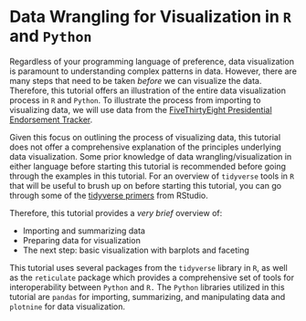 # Data Wrangling for Visualization in `R` and `Python` 

Regardless of your programming language of preference, data visualization is paramount to understanding complex patterns in data. However, there are many steps that need to be taken *before* we can visualize the data. Therefore, this tutorial offers an illustration of the entire data visualization process in `R` and `Python`. To illustrate the process from importing to visualizing data, we will use data from the [FiveThirtyEight Presidential Endorsement Tracker](https://fivethirtyeight.com/features/were-tracking-2020-presidential-endorsements-heres-why-they-probably-still-matter/). 

Given this focus on outlining the process of visualizing data, this tutorial does not offer a comprehensive explanation of the principles underlying data visualization. Some prior knowledge of data wrangling/visualization in either language before starting this tutorial is recommended before going through the examples in this tutorial. For an overview of `tidyverse` tools in `R` that will be useful to brush up on before starting this tutorial, you can go through some of the [tidyverse primers](https://rstudio.cloud/learn/primers) from RStudio. 

Therefore, this tutorial provides a *very brief* overview of: 

* Importing and summarizing data 
* Preparing data for visualization 
* The next step: basic visualization with barplots and faceting   

This tutorial uses several packages from the `tidyverse` library in `R`, as well as the `reticulate` package which provides a comprehensive set of tools for interoperability between `Python` and `R.` The `Python` libraries utilized in this tutorial are `pandas` for importing, summarizing, and manipulating data and `plotnine` for data visualization.
